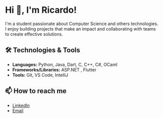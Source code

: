# Hi 👋, I'm Ricardo!  

I'm a student passionate about Computer Science and others technologies.  
I enjoy building projects that make an impact and collaborating with teams to create effective solutions.  

## 🛠 Technologies & Tools

- **Languages:** Python, Java, Dart, C, C++, C#,  OCaml
- **Frameworks/Libraries:** ASP.NET , Flutter 
- **Tools:** Git, VS Code, IntelliJ

## 📫 How to reach me

- [LinkedIn](linkedin.com/in/ricardo-andrade-172740243)  
- [Email](mailto:ricardovfandrade@protonmail.com)

